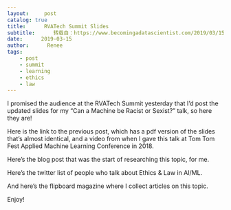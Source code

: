 ```yaml
---
layout:     post
catalog: true
title:      RVATech Summit Slides
subtitle:      转载自：https://www.becomingadatascientist.com/2019/03/15/rvatech-summit-slides/
date:      2019-03-15
author:      Renee
tags:
    - post
    - summit
    - learning
    - ethics
    - law
---
```


I promised the audience at the RVATech Summit yesterday that I’d post the updated slides for my “Can a Machine be Racist or Sexist?” talk, so here they are!

Here is the link to the previous post, which has a pdf version of the slides that’s almost identical, and a video from when I gave this talk at Tom Tom Fest Applied Machine Learning Conference in 2018.

Here’s the blog post that was the start of researching this topic, for me.

Here’s the twitter list of people who talk about Ethics & Law in AI/ML.

And here’s the flipboard magazine where I collect articles on this topic.

Enjoy!
